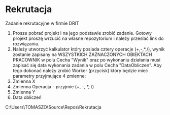 # Rekrutacja
Zadanie rekrutacyjne w firmie DRIT
1. Prosze pobrać projekt i na jego podstawie zrobić zadanie. Gotowy projekt proszę wrzucić na własne repozytorium i należy przesłać link do rozwiązania.
2. Należy utworzyć kalkulator który posiada cztery operacje (+,-,*,/), wynik zostanie zapisany na WSZYSTKICH ZAZNACZONYCH OBIEKTACH PRACOWNIK w polu Cecha "Wynik" oraz po wykonaniu działania musi zapisać się data wykonania zadania w polu Cecha "DataObliczen". Aby tego dokonać należy zrobić Worker (przycisk) który będzie mieć parametry przyjmujące 4 zmienne: 
1.	Zmienna X 
2.	Zmienna Operacja - przyjmie (+, -, *, /) 
3.	Zmienna Y
4.	Data obliczeń

C:\Users\TOMASZO\Source\Repos\Rekrutacja

